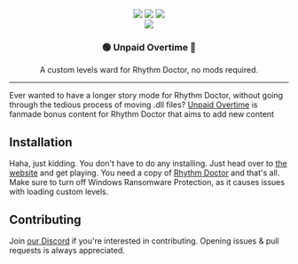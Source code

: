 <div align="center">
    <img src="https://img.shields.io/github/contributors/NoahTheNerd/unpaid-overtime"> <img src="https://img.shields.io/github/stars/noahthenerd/unpaid-overtime">
    <img src="https://img.shields.io/badge/PRs%3F-welcome-sgreen"><br/>
    <img src="./assets/images/loop.gif">
    <h3>🟢 Unpaid Overtime 🔴</h3>
    <p>A custom levels ward for Rhythm Doctor, no mods required.</p>
</div>
<hr>

Ever wanted to have a longer story mode for Rhythm Doctor, without going through the tedious process of moving .dll files? [Unpaid Overtime](https://NoahTheNerd.github.io/unpaid-overtime) is fanmade bonus content for Rhythm Doctor that aims to add new content

## Installation
Haha, just kidding. You don't have to do any installing. Just head over to [the website](https://NoahTheNerd.github.io/unpaid-overtime) and get playing. You need a copy of [Rhythm Doctor](https://rhythmdr.com) and that's all. Make sure to turn off Windows Ransomware Protection, as it causes issues with loading custom levels.

## Contributing
Join [our Discord](https://discord.gg/auk3KmbdXg) if you're interested in contributing. Opening issues & pull requests is always appreciated.
